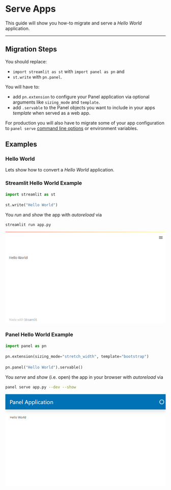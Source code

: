 # Serve Apps

This guide will show you how-to migrate and serve a *Hello World* application.

---

## Migration Steps

You should replace:

- `import streamlit as st` with `import panel as pn` and
- `st.write` with `pn.panel`.

You will have to:

- add `pn.extension` to configure your Panel application via optional arguments like `sizing_mode` and `template`.
- add `.servable` to the Panel objects you want to include in your apps *template* when served as
a web app.

For production you will also have to migrate some of your app configuration to `panel serve` [command line options](../server/commandline) or environment variables.

## Examples

### Hello World

Lets show how to convert a *Hello World* application.

### Streamlit Hello World Example

```python
import streamlit as st

st.write("Hello World")
```

You *run* and *show* the app with *autoreload* via

```bash
streamlit run app.py
```

![Streamlit Hello World Example](../../_static/images/streamlit_hello_world.png)

### Panel Hello World Example

```python
import panel as pn

pn.extension(sizing_mode="stretch_width", template="bootstrap")

pn.panel("Hello World").servable()
```

You *serve* and *show* (i.e. open) the app in your browser with *autoreload* via

```bash
panel serve app.py --dev --show
```

![Panel Hello World Example](../../_static/images/panel_hello_world.png)
